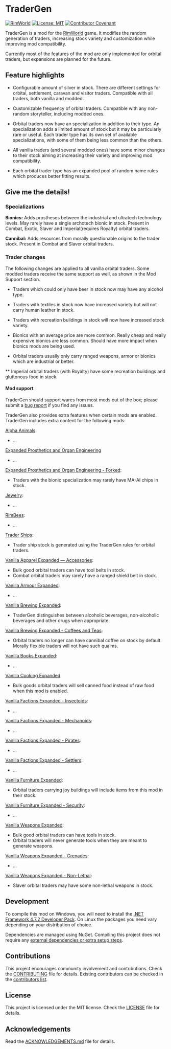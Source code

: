 # TraderGen

[![RimWorld](https://img.shields.io/badge/RimWorld-1.3-informational)](https://rimworldgame.com/) [![License: MIT](https://img.shields.io/badge/License-MIT-yellow.svg)](https://opensource.org/licenses/MIT) [![Contributor Covenant](https://img.shields.io/badge/Contributor%20Covenant-2.1-4baaaa.svg)](CODE_OF_CONDUCT.md)

TraderGen is a mod for the [RimWorld](https://rimworldgame.com/) game. It modifies the random generation of traders, increasing stock variety and customization while improving mod compatibility.

Currently most of the features of the mod are only implemented for orbital traders, but expansions are planned for the future.

## Feature highlights

* Configurable amount of silver in stock. There are different settings for orbital, settlement, caravan and visitor traders. Compatible with all traders, both vanilla and modded.

* Customizable frequency of orbital traders. Compatible with any non-random storyteller, including modded ones.

* Orbital traders now have an specialization in addition to their type. An specialization adds a limited amount of stock but it may be particularly rare or useful. Each trader type has its own set of available specializations, with some of them being less common than the others.

* All vanilla traders (and several modded ones) have some minor changes to their stock aiming at increasing their variety and improving mod compatibility.

* Each orbital trader type has an expanded pool of random name rules which produces better fitting results.

## Give me the details!

### Specializations

**Bionics:** Adds prostheses between the industrial and ultratech technology levels. May rarely have a single archotech bionic in stock. Present in Combat, Exotic, Slaver and Imperial(requires Royalty) orbital traders.

**Cannibal:** Adds resources from morally questionable origins to the trader stock. Present in Combat and Slaver orbital traders.

### Trader changes

The following changes are applied to all vanilla orbital traders. Some modded traders receive the same support as well, as shown in the Mod Support section.

* Traders which could only have beer in stock now may have any alcohol type.

* Traders with textiles in stock now have increased variety but will not carry human leather in stock.

* Traders with recreation buildings in stock will now have increased stock variety.

* Bionics with an average price are more common. Really cheap and really expensive bionics are less common. Should have more impact when bionics mods are being used.

* Orbital traders usually only carry ranged weapons, armor or bionics which are industrial or better.

** Imperial orbital traders (with Royalty) have some recreation buildings and gluttonous food in stock.

#### Mod support

TraderGen should support wares from most mods out of the box; please submit a [bug report](CONTRIBUTING.md) if you find any issues.

TraderGen also provides extra features when certain mods are enabled. TraderGen includes extra content for the following mods:  

[Alpha Animals](https://steamcommunity.com/sharedfiles/filedetails/?id=1541721856):

* ...

[Expanded Prosthetics and Organ Engineering](https://steamcommunity.com/sharedfiles/filedetails/?id=725956940)

* ...
  
[Expanded Prosthetics and Organ Engineering - Forked](https://steamcommunity.com/sharedfiles/filedetails/?id=1949064302):

* Traders with the bionic specialization may rarely have MA-AI chips in stock.

[Jewelry](https://steamcommunity.com/workshop/filedetails/?id=2020964421):

* ...

[RimBees](https://steamcommunity.com/sharedfiles/filedetails/?id=1558161673):

* ...

[Trader Ships](https://steamcommunity.com/sharedfiles/filedetails/?id=2046222331):

* Trader ship stock is generated using the TraderGen rules for orbital traders.

[Vanilla Apparel Expanded — Accessories](https://steamcommunity.com/sharedfiles/filedetails/?id=2521176396):

* Bulk good orbital traders can have tool belts in stock.
* Combat orbital traders may rarely have a ranged shield belt in stock.

[Vanilla Armour Expanded](https://steamcommunity.com/workshop/filedetails/?id=1814988282):

* ...

[Vanilla Brewing Expanded](https://steamcommunity.com/sharedfiles/filedetails/?id=2186560858):

* TraderGen distinguishes between alcoholic beverages, non-alcoholic beverages and other drugs when appropriate.

[Vanilla Brewing Expanded - Coffees and Teas](https://steamcommunity.com/sharedfiles/filedetails/?id=2275449762):

* Orbital traders no longer can have cannibal coffee on stock by default. Morally flexible traders will not have such qualms.

[Vanilla Books Expanded](https://steamcommunity.com/workshop/filedetails/?id=2193152410):

* ...

[Vanilla Cooking Expanded](https://steamcommunity.com/sharedfiles/filedetails/?id=2134308519):

* Bulk goods orbital traders will sell canned food instead of raw food when this mod is enabled.

[Vanilla Factions Expanded - Insectoids](https://steamcommunity.com/sharedfiles/filedetails/?id=2149755445):

* ... 

[Vanilla Factions Expanded - Mechanoids](https://steamcommunity.com/sharedfiles/filedetails/?id=2329011599):

* ...

[Vanilla Factions Expanded - Pirates](https://steamcommunity.com/sharedfiles/filedetails/?id=2723801948):

* ...

[Vanilla Factions Expanded - Settlers](https://steamcommunity.com/sharedfiles/filedetails/?id=2052918119):

* ...

[Vanilla Furniture Expanded](https://steamcommunity.com/sharedfiles/filedetails/?id=1718190143):

* Orbital traders carrying joy buildings will include items from this mod in their stock.

[Vanilla Furniture Expanded - Security](https://steamcommunity.com/workshop/filedetails/?id=1845154007):

* ...

[Vanilla Weapons Expanded](https://steamcommunity.com/sharedfiles/filedetails/?id=1814383360):

* Bulk good orbital traders can have tools in stock.
* Orbital traders will never generate tools when they are meant to generate weapons.

[Vanilla Weapons Expanded - Grenades](https://steamcommunity.com/sharedfiles/filedetails/?id=2194472657):

* ...

[Vanilla Weapons Expanded - Non-Lethal](https://steamcommunity.com/sharedfiles/filedetails/?id=2454918354):

* Slaver orbital traders may have some non-lethal weapons in stock.

## Development

To compile this mod on Windows, you will need to install the [.NET Framework 4.7.2 Developer Pack](https://dotnet.microsoft.com/en-us/download/dotnet-framework/net472). On Linux the packages you need vary depending on your distribution of choice.

Dependencies are managed using NuGet. Compiling this project does not require any [external dependencies or extra setup steps](https://ludeon.com/forums/index.php?topic=49914.0).

## Contributions

This project encourages community involvement and contributions. Check the [CONTRIBUTING](CONTRIBUTING.md) file for details. Existing contributors can be checked in the [contributors list](https://gitlab.com/joseasoler/tradergen/-/graphs/main).

## License

This project is licensed under the MIT license. Check the [LICENSE](LICENSE) file for details.

## Acknowledgements

Read the [ACKNOWLEDGEMENTS.md](ACKNOWLEDGEMENTS.md) file for details.
